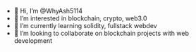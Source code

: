 - 👋 Hi, I’m @WhyAsh5114
- 👀 I’m interested in blockchain, crypto, web3.0
- 🌱 I’m currently learning solidity, fullstack webdev
- 💞️ I’m looking to collaborate on blockchain projects with web development

<!---
WhyAsh5114/WhyAsh5114 is a ✨ special ✨ repository because its `README.md` (this file) appears on your GitHub profile.
You can click the Preview link to take a look at your changes.
--->
